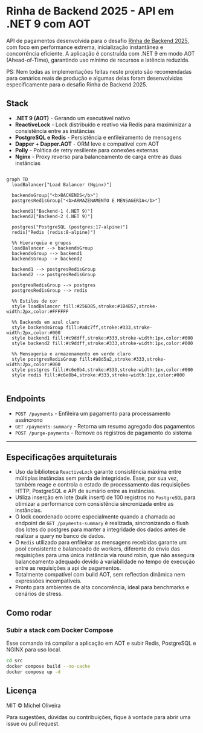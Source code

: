 # Rinha de Backend 2025 - API em .NET 9 com AOT

API de pagamentos desenvolvida para o desafio [Rinha de Backend 2025](https://github.com/zanfranceschi/rinha-de-backend-2025), com foco em performance extrema, inicialização instantânea e concorrência eficiente. A aplicação é construída com .NET 9 em modo AOT (Ahead-of-Time), garantindo uso mínimo de recursos e latência reduzida.

PS: Nem todas as implementações feitas neste projeto são recomendadas para cenários reais de produção e algumas delas foram desenvolvidas especificamente para o desafio Rinha de Backend 2025.

## Stack

- **.NET 9 (AOT)** - Gerando um executável nativo
- **ReactiveLock** - Lock distribuído e reativo via Redis para maximinizar a consistência entre as instâncias
- **PostgreSQL e Redis** - Persistência e enfileiramento de mensagens
- **Dapper + Dapper.AOT** - ORM leve e compatível com AOT
- **Polly** - Política de retry resiliente para conexões externas
- **Nginx** - Proxy reverso para balanceamento de carga entre as duas instâncias

```mermaid

graph TD
  loadBalancer["Load Balancer (Nginx)"]

  backendsGroup["<b>BACKENDS</b>"]
  postgresRedisGroup["<b>ARMAZENAMENTO E MENSAGERIA</b>"]

  backend1["Backend-1 (.NET 9)"]
  backend2["Backend-2 (.NET 9)"]

  postgres["PostgreSQL (postgres:17-alpine)"]
  redis["Redis (redis:8-alpine)"]

  %% Hierarquia e grupos
  loadBalancer --> backendsGroup
  backendsGroup --> backend1
  backendsGroup --> backend2

  backend1 --> postgresRedisGroup
  backend2 --> postgresRedisGroup

  postgresRedisGroup --> postgres
  postgresRedisGroup --> redis

  %% Estilos de cor
  style loadBalancer fill:#256D85,stroke:#1B4B57,stroke-width:2px,color:#FFFFFF

  %% Backends em azul claro
  style backendsGroup fill:#a8c7ff,stroke:#333,stroke-width:2px,color:#000
  style backend1 fill:#c9ddff,stroke:#333,stroke-width:1px,color:#000
  style backend2 fill:#c9ddff,stroke:#333,stroke-width:1px,color:#000

  %% Mensageria e armazenamento em verde claro
  style postgresRedisGroup fill:#a8d5a2,stroke:#333,stroke-width:2px,color:#000
  style postgres fill:#c6e0b4,stroke:#333,stroke-width:1px,color:#000
  style redis fill:#c6e0b4,stroke:#333,stroke-width:1px,color:#000


```

## Endpoints

- `POST /payments` - Enfileira um pagamento para processamento assíncrono
- `GET /payments-summary` - Retorna um resumo agregado dos pagamentos
- `POST /purge-payments` - Remove os registros de pagamento do sistema

---

## Especificações arquiteturais

- Uso da biblioteca `ReactiveLock` garante consistência máxima entre múltiplas instâncias sem perda de integridade. Esse, por sua vez, também reage e controla o estado de processamento das requisições HTTP, PostgreSQL e API de sumário entre as instâncias.
- Utiliza inserção em lote (bulk insert) de 100 registros no `PostgreSQL` para otimizar a performance com consistência sincronizada entre as instâncias.
- O lock coordenado ocorre especialmente quando a chamada ao endpoint de `GET /payments-summary` é realizada, sincronizando o flush dos lotes do postgres para manter a integridade dos dados antes de realizar a query no banco de dados.
- O `Redis` utilizado para enfileirar as mensagens recebidas garante um pool consistente e balanceado de workers, diferente do envio das requisições para uma única instância via round robin, que não assegura balanceamento adequado devido à variabilidade no tempo de execução entre as requisições a api de pagamentos.
- Totalmente compatível com build AOT, sem reflection dinâmica nem expressões incompatíveis.
- Pronto para ambientes de alta concorrência, ideal para benchmarks e cenários de stress.

## Como rodar

### Subir a stack com Docker Compose
Esse comando irá compilar a aplicação em AOT e subir Redis, PostgreSQL e NGINX para uso local.
```bash
cd src
docker compose build --no-cache
docker compose up -d
```

## Licença

MIT © Michel Oliveira

Para sugestões, dúvidas ou contribuições, fique à vontade para abrir uma issue ou pull request.
